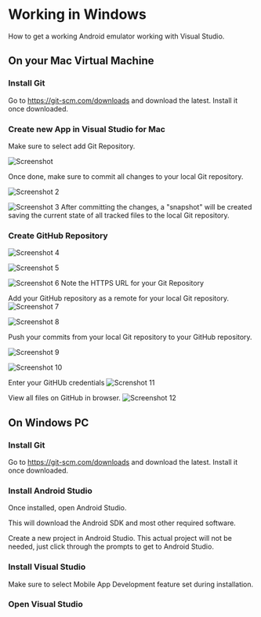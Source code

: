 # Working in Windows
How to get a working Android emulator working with Visual Studio.

## On your Mac Virtual Machine

### Install Git
Go to https://git-scm.com/downloads and download the latest.  Install it once downloaded.

### Create new App in Visual Studio for Mac
Make sure to select add Git Repository.

![Screenshot](VSMacCreateProjectWithGit.PNG)

Once done, make sure to commit all changes to your local Git repository.

![Screenshot 2](VSMacCommitChangesToGit.png)

![Screenshot 3](VSMacCommitChangesToGitDialog.png)
After committing the changes, a "snapshot" will be created saving the current state of all tracked files to the local Git repository.



### Create GitHub Repository

![Screenshot 4](GitHubNewRepoDropdown.png)

![Screenshot 5](GitHubNewRepoComplete.png)

![Screenshot 6](GitHubNewRepoPage.png)
Note the HTTPS URL for your Git Repository

Add your GitHub repository as a remote for your local Git repository.
![Screenshot 7](VSMacManageBranchesRemotes.png)

![Screenshot 8](VSMacAddRemoteOrigin.png)

Push your commits from your local Git repository to your GitHub repository.

![Screenshot 9](VSMacGitPushChanges.png)

![Screenshot 10](VSMacGitPushChangesDialog.png)

Enter your GitHUb credentials
![Screnshot 11](VSMacGitPushChangesCredentials.png)

View all files on GitHub in browser.
![Screenshot 12](GitHubViewRepoWithPushedChanges.png)

## On Windows PC

### Install Git
Go to https://git-scm.com/downloads and download the latest.  Install it once downloaded.

### Install Android Studio
Once installed, open Android Studio.

This will download the Android SDK and most other required software.

Create a new project in Android Studio.  This actual project will not be needed, just click through the prompts to get to Android Studio.







### Install Visual Studio
Make sure to select Mobile App Development feature set during installation.

### Open Visual Studio
